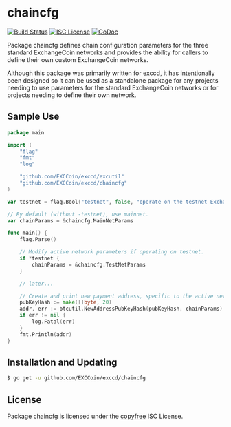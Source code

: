 chaincfg
========

[![Build Status](http://img.shields.io/travis/EXCCoin/exccd.svg)](https://travis-ci.org/EXCCoin/exccd)
[![ISC License](http://img.shields.io/badge/license-ISC-blue.svg)](http://copyfree.org)
[![GoDoc](https://img.shields.io/badge/godoc-reference-blue.svg)](http://godoc.org/github.com/EXCCoin/exccd/chaincfg)

Package chaincfg defines chain configuration parameters for the three standard
ExchangeCoin networks and provides the ability for callers to define their own custom
ExchangeCoin networks.

Although this package was primarily written for exccd, it has intentionally been
designed so it can be used as a standalone package for any projects needing to
use parameters for the standard ExchangeCoin networks or for projects needing to
define their own network.

## Sample Use

```Go
package main

import (
	"flag"
	"fmt"
	"log"

	"github.com/EXCCoin/exccd/excutil"
	"github.com/EXCCoin/exccd/chaincfg"
)

var testnet = flag.Bool("testnet", false, "operate on the testnet ExchangeCoin network")

// By default (without -testnet), use mainnet.
var chainParams = &chaincfg.MainNetParams

func main() {
	flag.Parse()

	// Modify active network parameters if operating on testnet.
	if *testnet {
		chainParams = &chaincfg.TestNetParams
	}

	// later...

	// Create and print new payment address, specific to the active network.
	pubKeyHash := make([]byte, 20)
	addr, err := btcutil.NewAddressPubKeyHash(pubKeyHash, chainParams)
	if err != nil {
		log.Fatal(err)
	}
	fmt.Println(addr)
}
```

## Installation and Updating

```bash
$ go get -u github.com/EXCCoin/exccd/chaincfg
```

## License

Package chaincfg is licensed under the [copyfree](http://copyfree.org) ISC
License.
